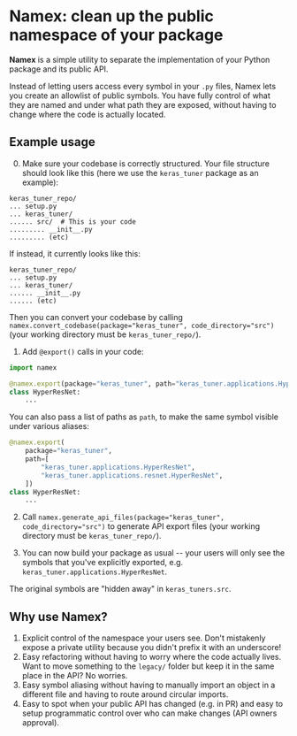 # Namex: clean up the public namespace of your package

**Namex** is a simple utility to separate the implementation of your
Python package and its public API.

Instead of letting users access every symbol in your `.py` files,
Namex lets you create an allowlist of public symbols. You have
fully control of what they are named and under what path they
are exposed, without having to change where the code is actually located.

## Example usage

0. Make sure your codebase is correctly structured.
Your file structure should look like this
(here we use the `keras_tuner` package as an example):

```
keras_tuner_repo/
... setup.py
... keras_tuner/
...... src/  # This is your code
......... __init__.py
......... (etc)
```

If instead, it currently looks like this:

```
keras_tuner_repo/
... setup.py
... keras_tuner/
...... __init__.py
...... (etc)
```

Then you can convert your codebase by calling
`namex.convert_codebase(package="keras_tuner", code_directory="src")`
(your working directory must be `keras_tuner_repo/`).


1. Add `@export()` calls in your code:

```python
import namex

@namex.export(package="keras_tuner", path="keras_tuner.applications.HyperResNet")
class HyperResNet:
    ...
```

You can also pass a list of paths as `path`, to make
the same symbol visible under various aliases:

```python
@namex.export(
    package="keras_tuner",
    path=[
        "keras_tuner.applications.HyperResNet",
        "keras_tuner.applications.resnet.HyperResNet",
    ])
class HyperResNet:
    ...
```

2. Call `namex.generate_api_files(package="keras_tuner", code_directory="src")`
to generate API export files (your working directory must be `keras_tuner_repo/`).

3. You can now build your package as usual -- your users will only see
the symbols that you've explicitly exported, e.g. `keras_tuner.applications.HyperResNet`.

The original symbols are "hidden away" in `keras_tuners.src`.

## Why use Namex?

1. Explicit control of the namespace your users see. Don't mistakenly expose
a private utility because you didn't prefix it with an underscore!
2. Easy refactoring without having to worry where the code actually lives.
Want to move something to the `legacy/` folder but keep it
in the same place in the API? No worries.
3. Easy symbol aliasing without having to manually import an object
in a different file and having to route around circular imports.
4. Easy to spot when your public API has changed (e.g. in PR) and
easy to setup programmatic control over who can make changes
(API owners approval).
